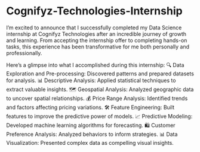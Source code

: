 # Cognifyz-Technologies-Internship
I’m excited to announce that I successfully completed my Data Science internship at Cognifyz Technologies after an incredible journey of growth and learning. From accepting the internship offer to completing hands-on tasks, this experience has been transformative for me both personally and professionally.

Here’s a glimpse into what I accomplished during this internship:
🔍 Data Exploration and Pre-processing: Discovered patterns and prepared datasets for analysis.
📊 Descriptive Analysis: Applied statistical techniques to extract valuable insights.
🗺️ Geospatial Analysis: Analyzed geographic data to uncover spatial relationships.
💰 Price Range Analysis: Identified trends and factors affecting pricing variations.
🛠️ Feature Engineering: Built features to improve the predictive power of models.
📈 Predictive Modeling: Developed machine learning algorithms for forecasting.
🛍️ Customer Preference Analysis: Analyzed behaviors to inform strategies.
📊 Data Visualization: Presented complex data as compelling visual insights.
